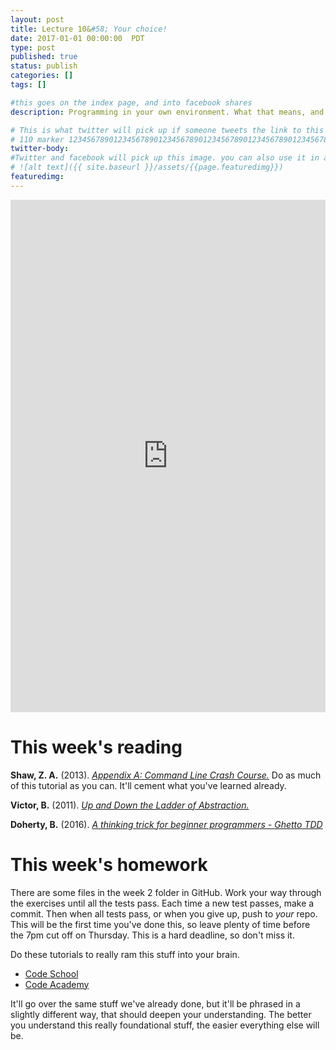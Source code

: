 ```yaml
---
layout: post
title: Lecture 10&#58; Your choice!
date: 2017-01-01 00:00:00  PDT
type: post
published: true
status: publish
categories: []
tags: []

#this goes on the index page, and into facebook shares
description: Programming in your own environment. What that means, and how to get comfortable there.

# This is what twitter will pick up if someone tweets the link to this page
# 110 marker 1234567890123456789012345678901234567890123456789012345678901234567890123456789012345678901234567890123456789
twitter-body:
#Twitter and facebook will pick up this image. you can also use it in a post with:
# ![alt text]({{ site.baseurl }}/assets/{{page.featuredimg}})
featuredimg:
---
```


<style>
  iframe {
      width: 100%;
      height: 820px;
      border: 0;
  }
</style>

<iframe src="https://docs.google.com/presentation/d/1aWOs9MCDe_HCDj74BWNUbcsML34eK5SUoLwKxfS2uyQ/embed?start=false&loop=false&delayms=3000"></iframe>

# This week's reading
**Shaw, Z. A.** (2013). [_Appendix A: Command Line Crash Course._](https://learnpythonthehardway.org/book/appendixa.html) Do as much of this tutorial as you can. It'll cement what you've learned already.

**Victor, B.** (2011). [_Up and Down the Ladder of Abstraction._](http://worrydream.com/#!2/LadderOfAbstraction)

**Doherty, B.** (2016). [_A thinking trick for beginner programmers - Ghetto TDD_](https://notionparallax.co.uk/2016/a-thinking-trick-for-beginner-programmers)

# This week's homework

There are some files in the week 2 folder in GitHub. Work your way through the exercises until all the tests pass. Each time a new test passes, make a commit. Then when all tests pass, or when you give up, push to _your_ repo. This will be the first time you've done this, so leave plenty of time before the 7pm cut off on Thursday. This is a hard deadline, so don't miss it.

Do these tutorials to really ram this stuff into your brain.

* [Code School](https://www.codeschool.com/courses/try-python)
* [Code Academy](https://www.codecademy.com/learn/python)

It'll go over the same stuff we've already done, but it'll be phrased in a slightly different way, that should deepen your understanding. The better you understand this really foundational stuff, the easier everything else will be.

